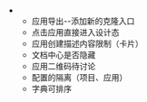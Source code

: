 *
    - 应用导出--添加新的克隆入口
    - 点击应用直接进入设计态
    - 应用创建描述内容限制（卡片）
    - 文档中心是否隐藏
    - 应用二维码待讨论
    - 配置的隔离（项目、应用）
    - 字典可排序